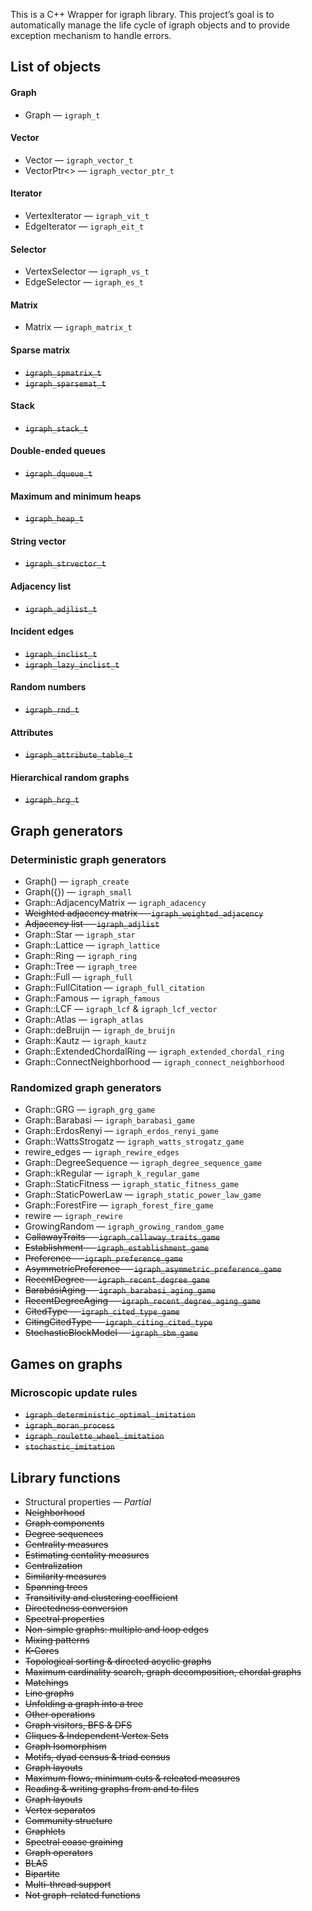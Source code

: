 
This is a C++ Wrapper for igraph library. This project’s goal is to
automatically manage the life cycle of igraph objects and to provide
exception mechanism to handle errors.

## List of objects

#### Graph
* Graph — `igraph_t`

#### Vector
* Vector — `igraph_vector_t`
* VectorPtr<> — `igraph_vector_ptr_t`

#### Iterator
* VertexIterator — `igraph_vit_t`
* EdgeIterator — `igraph_eit_t`

#### Selector
* VertexSelector — `igraph_vs_t`
* EdgeSelector — `igraph_es_t`

#### Matrix
* Matrix — `igraph_matrix_t`

#### Sparse matrix
* ~~`igraph_spmatrix_t`~~
* ~~`igraph_sparsemat_t`~~

#### Stack
* ~~`igraph_stack_t`~~

#### Double-ended queues
* ~~`igraph_dqueue_t`~~

#### Maximum and minimum heaps
* ~~`igraph_heap_t`~~

#### String vector
* ~~`igraph_strvector_t`~~

#### Adjacency list
* ~~`igraph_adjlist_t`~~

#### Incident edges
* ~~`igraph_inclist_t`~~
* ~~`igraph_lazy_inclist_t`~~

#### Random numbers
* ~~`igraph_rnd_t`~~

#### Attributes
* ~~`igraph_attribute_table_t`~~

#### Hierarchical random graphs
* ~~`igraph_hrg_t`~~

## Graph generators

### Deterministic graph generators
* Graph() — `igraph_create`
* Graph({}) — `igraph_small`
* Graph::AdjacencyMatrix — `igraph_adacency`
* ~~Weighted adjacency matrix — `igraph_weighted_adjacency`~~
* ~~Adjacency list — `igraph_adjlist`~~
* Graph::Star — `igraph_star`
* Graph::Lattice — `igraph_lattice`
* Graph::Ring — `igraph_ring`
* Graph::Tree — `igraph_tree`
* Graph::Full — `igraph_full`
* Graph::FullCitation — `igraph_full_citation`
* Graph::Famous — `igraph_famous`
* Graph::LCF — `igraph_lcf` & `igraph_lcf_vector`
* Graph::Atlas — `igraph_atlas`
* Graph::deBruijn — `igraph_de_bruijn`
* Graph::Kautz — `igraph_kautz`
* Graph::ExtendedChordalRing — `igraph_extended_chordal_ring`
* Graph::ConnectNeighborhood — `igraph_connect_neighborhood`

### Randomized graph generators
* Graph::GRG  — `igraph_grg_game`
* Graph::Barabasi — `igraph_barabasi_game`
* Graph::ErdosRenyi — `igraph_erdos_renyi_game`
* Graph::WattsStrogatz — `igraph_watts_strogatz_game`
* rewire_edges — `igraph_rewire_edges`
* Graph::DegreeSequence — `igraph_degree_sequence_game`
* Graph::kRegular  — `igraph_k_regular_game`
* Graph::StaticFitness — `igraph_static_fitness_game`
* Graph::StaticPowerLaw — `igraph_static_power_law_game`
* Graph::ForestFire — `igraph_forest_fire_game`
* rewire  — `igraph_rewire`
* GrowingRandom — `igraph_growing_random_game`
* ~~CallawayTraits — `igraph_callaway_traits_game`~~
* ~~Establishment — `igraph_establishment_game`~~
* ~~Preference — `igraph_preference_game`~~
* ~~AsymmetricPreference — `igraph_asymmetric_preference_game`~~
* ~~RecentDegree — `igraph_recent_degree_game`~~
* ~~BarabásiAging — `igraph_barabasi_aging_game`~~
* ~~RecentDegreeAging — `igraph_recent_degree_aging_game`~~
* ~~CitedType — `igraph_cited_type_game`~~
* ~~CitingCitedType — `igraph_citing_cited_type`~~
* ~~StochasticBlockModel — `igraph_sbm_game`~~

## Games on graphs

### Microscopic update rules
* ~~`igraph_deterministic_optimal_imitation`~~
* ~~`igraph_moran_process`~~
* ~~`igraph_roulette_wheel_imitation`~~
* ~~`stochastic_imitation`~~

## Library functions
* Structural properties — *Partial*
* ~~Neighborhood~~
* ~~Graph components~~
* ~~Degree sequences~~
* ~~Centrality measures~~
* ~~Estimating centality measures~~
* ~~Centralization~~
* ~~Similarity measures~~
* ~~Spanning trees~~
* ~~Transitivity and clustering coefficient~~
* ~~Directedness conversion~~
* ~~Spectral properties~~
* ~~Non-simple graphs: multiple and loop edges~~
* ~~Mixing patterns~~
* ~~K-Cores~~
* ~~Topological sorting & directed acyclic graphs~~
* ~~Maximum cardinality search, graph decomposition, chordal graphs~~
* ~~Matchings~~
* ~~Line graphs~~
* ~~Unfolding a graph into a tree~~
* ~~Other operations~~
* ~~Graph visitors, BFS & DFS~~
* ~~Cliques & Independent Vertex Sets~~
* ~~Graph Isomorphism~~
* ~~Motifs, dyad census & triad census~~
* ~~Graph layouts~~
* ~~Maximum flows, minimum cuts & releated measures~~
* ~~Reading & writing graphs from and to files~~
* ~~Graph layouts~~
* ~~Vertex separatos~~
* ~~Community structure~~
* ~~Graphlets~~
* ~~Spectral coase graining~~
* ~~Graph operators~~
* ~~BLAS~~
* ~~Bipartite~~
* ~~Multi-thread support~~
* ~~Not graph-related functions~~













